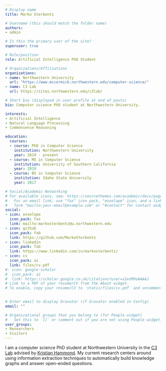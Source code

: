 ```yaml
---
# Display name
title: Marko Sterbentz

# Username (this should match the folder name)
authors:
- admin

# Is this the primary user of the site?
superuser: true

# Role/position
role: Artificial Intelligence PhD Student

# Organizations/Affiliations
organizations:
- name: Northwestern University
  url: "https://www.mccormick.northwestern.edu/computer-science/"
- name: C3 Lab
  url: https://sites.northwestern.edu/c3lab/

# Short bio (displayed in user profile at end of posts)
bio: Computer science PhD student at Northwestern University.

interests:
- Artificial Intelligence
- Natural Language Processing
- Commonsense Reasoning

education:
  courses:
  - course: PhD in Computer Science
    institution: Northwestern University
    year: 2019 - present
  - course: MS in Computer Science
    institution: University of Southern California
    year: 2019
  - course: BS in Computer Science
    institution: Idaho State University
    year: 2017

# Social/Academic Networking
# For available icons, see: https://sourcethemes.com/academic/docs/page-builder/#icons
#   For an email link, use "fas" icon pack, "envelope" icon, and a link in the
#   form "mailto:your-email@example.com" or "#contact" for contact widget.
social:
- icon: envelope
  icon_pack: fas
  link: mailto:markosterbentz@u.northwestern.edu
- icon: github
  icon_pack: fab
  link: https://github.com/MarkoSterbentz
- icon: linkedin
  icon_pack: fab
  link: https://www.linkedin.com/in/markosterbentz/
- icon: cv
  icon_pack: ai
  link: files/cv.pdf
#- icon: google-scholar
#  icon_pack: ai
#  link: https://scholar.google.co.uk/citations?user=sIwtMXoAAAAJ
# Link to a PDF of your resume/CV from the About widget.
# To enable, copy your resume/CV to `static/files/cv.pdf` and uncomment the lines below.
 

# Enter email to display Gravatar (if Gravatar enabled in Config)
email: ""

# Organizational groups that you belong to (for People widget)
#   Set this to `[]` or comment out if you are not using People widget.
user_groups: 
- Researchers
- Visitors
---
```


I am a computer science PhD student at Northwestern University in the [C3 Lab](https://sites.northwestern.edu/c3lab/) advised by [Kristian Hammond](https://www.mccormick.northwestern.edu/research-faculty/directory/profiles/hammond-kristian.html). My current research centers around using information extraction techniques to automatically build knowledge graphs and answer open-ended questions.
